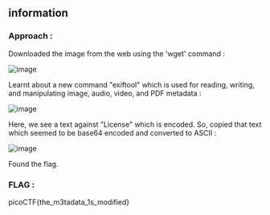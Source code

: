 ## information

### Approach :

Downloaded the image from the web using the 'wget' command :


![image](https://github.com/parthhhhh21/picoCTF-writeups/assets/148140667/d2d36d2e-f7c8-44e6-abe0-e44ff97679f8)


Learnt about a new command "exiftool" which is used for reading, writing, and manipulating image, audio, video, and PDF metadata :


![image](https://github.com/parthhhhh21/picoCTF-writeups/assets/148140667/3b3f6943-5c7e-4da4-915a-eeb8a191b105)


Here, we see a text against "License" which is encoded. So, copied that text which seemed to be base64 encoded and converted to ASCII :


![image](https://github.com/parthhhhh21/picoCTF-writeups/assets/148140667/f024cdfb-ad34-44cc-950f-cd38ae8f4853)

Found the flag.

### FLAG :

picoCTF{the_m3tadata_1s_modified}


